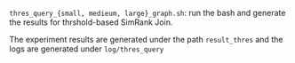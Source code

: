`thres_query_{small, medieum, large}_graph.sh`: run the bash and generate the results for thrshold-based SimRank Join.

The experiment results are generated under the path `result_thres` and the logs are generated under `log/thres_query`
